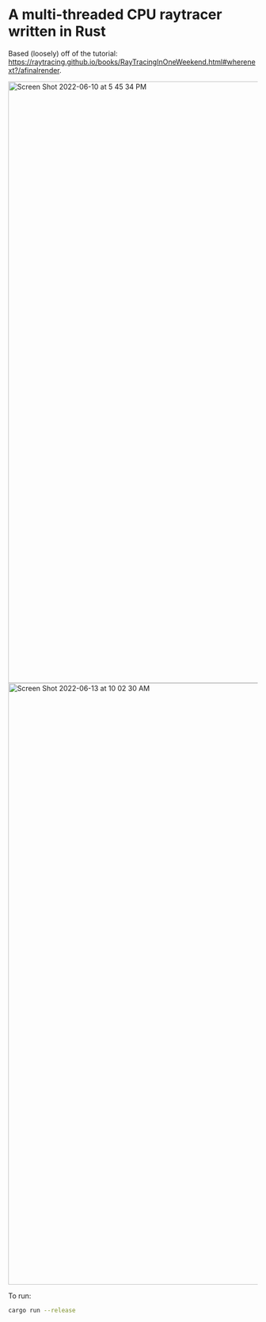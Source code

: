 # A multi-threaded CPU raytracer written in Rust

Based (loosely) off of the tutorial: https://raytracing.github.io/books/RayTracingInOneWeekend.html#wherenext?/afinalrender.

<img width="1213" alt="Screen Shot 2022-06-10 at 5 45 34 PM" src="https://user-images.githubusercontent.com/13054020/173166207-7f6f0b4f-1de3-49ce-b784-523f791e09eb.png">
<img width="1213" alt="Screen Shot 2022-06-13 at 10 02 30 AM" src="https://user-images.githubusercontent.com/13054020/173997216-3c7bb463-6239-4236-89f3-36bd1aa19de9.png">

To run: 

```sh
cargo run --release
```
